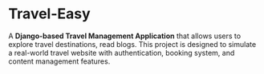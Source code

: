 # Travel-Easy
A **Django-based Travel Management Application** that allows users to explore travel destinations,  read blogs. This project is designed to simulate a real-world travel website with authentication, booking system, and content management features.
